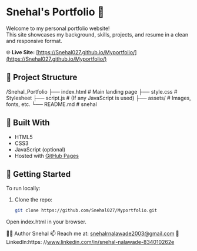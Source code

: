 
# Snehal's Portfolio 🌟

Welcome to my personal portfolio website!  
This site showcases my background, skills, projects, and resume in a clean and responsive format.

🌐 **Live Site:** [https://Snehal027.github.io/Myportfolio/](https://Snehal027.github.io/Myportfolio/)

## 📁 Project Structure

/Snehal_Portfolio
├── index.html # Main landing page
├── style.css # Stylesheet
├── script.js # (If any JavaScript is used)
├── assets/ # Images, fonts, etc.
└── README.md # snehal


## 🔧 Built With

- HTML5
- CSS3
- JavaScript (optional)
- Hosted with [GitHub Pages](https://pages.github.com/)

## 🚀 Getting Started

To run locally:

1. Clone the repo:
   ```bash
   git clone https://github.com/Snehal027/Myportfolio.git
Open index.html in your browser.

👩‍💻 Author
Snehal
📫 Reach me at: snehalrnalawade2003@gmail.com
💼 LinkedIn:https: //www.linkedin.com/in/snehal-nalawade-834010262e


